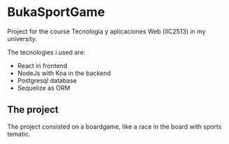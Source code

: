 # BukaSportGame
Project for the course Tecnología y aplicaciones Web (IIC2513) in my university.

The tecnologies i used are:
- React in frontend
- NodeJs with Koa in the backend
- Postgresql database
- Sequelize as ORM

## The project

The project consisted on a boardgame, like a race in the board with sports tematic.


